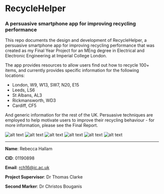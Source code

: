# RecycleHelper
### A persuasive smartphone app for improving recycling performance

This repo documents the design and development of RecycleHelper, a persuasive smartphone app for improving recycling performance that was created as my Final Year Project for an MEng degree in Electrical and Electronic Engineering at Imperial College London.

The app provides resources to allow users find out how to recycle 100+ items, and currently provides specific information for the following locations:

* London, W9, W13, SW7, N20, E15
* Leeds, LS6
* St Albans, AL3
* Rickmansworth, WD3
* Cardiff, CF5

And generic information for the rest of the UK. Persuasive techniques are employed to help motivate users to improve their recycling behaviour - for more information, please see the Final Report.

![alt text](https://github.com/rch16/FYP/blob/master/App%20Development/Version%203/App%20Screenshots/Onboarding.png)
![alt text](https://github.com/rch16/FYP/blob/master/App%20Development/Version%203/App%20Screenshots/Homescreen.png)
![alt text](https://github.com/rch16/FYP/blob/master/App%20Development/Version%203/App%20Screenshots/Search.png)
![alt text](https://github.com/rch16/FYP/blob/master/App%20Development/Version%203/App%20Screenshots/Scan.png)
![alt text](https://github.com/rch16/FYP/blob/master/App%20Development/Version%203/App%20Screenshots/Symbols.png)
![alt text](https://github.com/rch16/FYP/blob/master/App%20Development/Version%203/App%20Screenshots/Locate.png)


----------------------------------------------


**Name**: Rebecca Hallam

**CID**: 01190898

**Email**: rch16@ic.ac.uk

**Project Supervisor**: Dr Thomas Clarke

**Second Marker**: Dr Christos Bouganis
